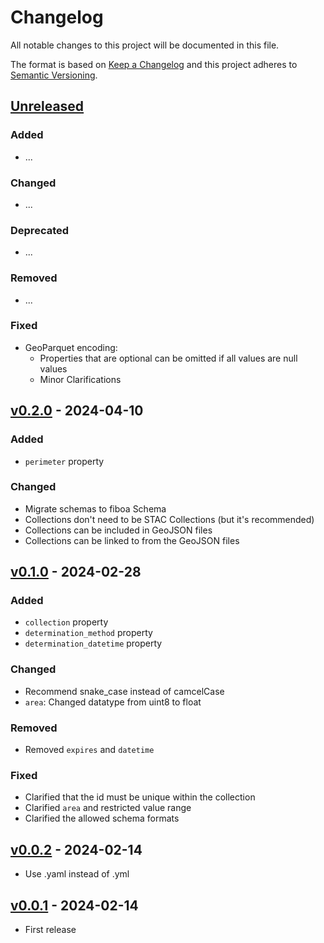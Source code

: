 # Changelog

All notable changes to this project will be documented in this file.

The format is based on [Keep a Changelog](http://keepachangelog.com/en/1.0.0/)
and this project adheres to [Semantic Versioning](http://semver.org/spec/v2.0.0.html).

## [Unreleased]

### Added

- ...

### Changed

- ...

### Deprecated

- ...

### Removed

- ...

### Fixed

- GeoParquet encoding:
  - Properties that are optional can be omitted if all values are null values
  - Minor Clarifications

## [v0.2.0] - 2024-04-10

### Added

- `perimeter` property

### Changed

- Migrate schemas to fiboa Schema
- Collections don't need to be STAC Collections (but it's recommended)
- Collections can be included in GeoJSON files
- Collections can be linked to from the GeoJSON files

## [v0.1.0] - 2024-02-28

### Added

- `collection` property
- `determination_method` property
- `determination_datetime` property

### Changed

- Recommend snake_case instead of camcelCase
- `area`: Changed datatype from uint8 to float

### Removed

- Removed `expires` and `datetime`

### Fixed

- Clarified that the id must be unique within the collection
- Clarified `area` and restricted value range
- Clarified the allowed schema formats

## [v0.0.2] - 2024-02-14

- Use .yaml instead of .yml

## [v0.0.1] - 2024-02-14

- First release

[Unreleased]: <https://github.com/fiboa/specification/compare/v0.2.0...main>
[v0.2.0]: <https://github.com/fiboa/specification/compare/v0.1.0...v0.2.0>
[v0.1.0]: <https://github.com/fiboa/specification/compare/v0.0.2...v0.1.0>
[v0.0.2]: <https://github.com/fiboa/specification/compare/v0.0.1...v0.0.2>
[v0.0.1]: <https://github.com/fiboa/specification/tree/v0.0.1>
